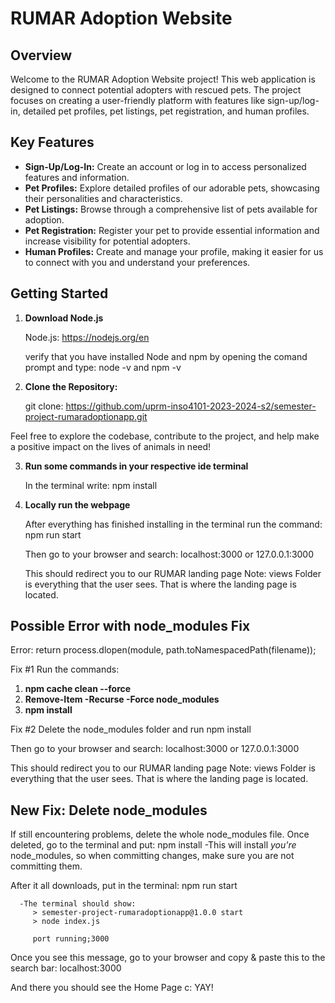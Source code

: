 # RUMAR Adoption Website

## Overview

Welcome to the RUMAR Adoption Website project! This web application is designed to connect potential adopters with rescued pets. The project focuses on creating a user-friendly platform with features like sign-up/log-in, detailed pet profiles, pet listings, pet registration, and human profiles.

## Key Features

- **Sign-Up/Log-In:** Create an account or log in to access personalized features and information.
- **Pet Profiles:** Explore detailed profiles of our adorable pets, showcasing their personalities and characteristics.
- **Pet Listings:** Browse through a comprehensive list of pets available for adoption.
- **Pet Registration:** Register your pet to provide essential information and increase visibility for potential adopters.
- **Human Profiles:** Create and manage your profile, making it easier for us to connect with you and understand your preferences.

## Getting Started

1. **Download Node.js**

   Node.js: https://nodejs.org/en

   verify that you have installed Node and npm by opening the comand prompt and type: node -v and npm -v

2. **Clone the Repository:**

   git clone: https://github.com/uprm-inso4101-2023-2024-s2/semester-project-rumaradoptionapp.git
   
Feel free to explore the codebase, contribute to the project, and help make a positive impact on the lives of animals in need!

3. **Run some commands in your respective ide terminal**

   In the terminal write: npm install

4. **Locally run the webpage**

   After everything has finished installing in the terminal run the command: npm run start

   Then go to your browser and search: localhost:3000 or 127.0.0.1:3000

   This should redirect you to our RUMAR landing page
Note:
views Folder is everything that the user sees. That is where the landing page is located.




## Possible Error with node_modules Fix

   Error:  return process.dlopen(module, path.toNamespacedPath(filename)); 
   
   Fix #1 Run the commands:
   1. **npm cache clean --force**
   2. **Remove-Item -Recurse -Force node_modules**
   3.  **npm install**

   Fix #2 Delete the node_modules folder and run npm install

   

   

   Then go to your browser and search: localhost:3000 or 127.0.0.1:3000

   This should redirect you to our RUMAR landing page
Note:
views Folder is everything that the user sees. That is where the landing page is located.

## New Fix: Delete node_modules
   If still encountering problems, delete the whole node_modules file. Once deleted, go to the terminal and put: 
         npm install
      -This will install *you're* node_modules, so when committing changes, make sure you are not committing them.
   
   After it all downloads, put in the terminal:
          npm run start

      -The terminal should show: 
         > semester-project-rumaradoptionapp@1.0.0 start
         > node index.js

         port running;3000


   Once you see this message, go to your browser and copy & paste this to the search bar: 
         localhost:3000


   And there you should see the Home Page c: YAY!
